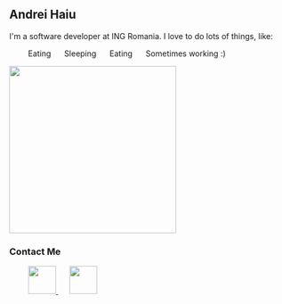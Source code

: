 ## Andrei Haiu

I'm a software developer at ING Romania. 
I love to do lots of things, like:
- Eating
- Sleeping
- Eating
- Sometimes working :)

<img src="https://scontent-otp1-1.xx.fbcdn.net/v/t1.0-9/118708304_3243436889066981_6302561596042241851_o.jpg?_nc_cat=105&cb=846ca55b-311e05c7&_nc_sid=09cbfe&_nc_eui2=AeHVSPhfiOMDAkD07tjCdxKMe_VjvN82N3p79WO83zY3eg0SCbFLqnU_gZarudENqCvfqd-5QbgNDU-Xz5BWiOAu&_nc_ohc=dMsHW0nZMUoAX_381cz&_nc_ht=scontent-otp1-1.xx&oh=9d588ba225677246463b05454e0c4e78&oe=5FB3F225" width=300px height=300px>

### Contact Me
<html>
    <body>
        <style>
          li {
            display:inline;
            padding: 10px;
          }
        </style>
        <ul class="access_list">
            <li>
              <a href="https://www.facebook.com/andrei.haiu/">
                <img src="https://www.flaticon.com/svg/static/icons/svg/1384/1384005.svg" width=50px height=50px>
              </a>
            </li>
            <li>
              <a href="https://www.linkedin.com/in/andrei-haiu/">
                <img src="https://www.flaticon.com/svg/static/icons/svg/1384/1384014.svg" width=50px height=50px>
              </a>
            </li>
        </ul>
    </body>
</html>

